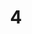 ---
title: 4
email: 4b@nd.edu
image: "/images/headshots/unknown.jpg"
description: Resident Assistant
weight: 10
params:
    hometown: ""
    major: ""
    hobbies: ""
    section: ""

social:
  - name: email
    icon: fa-regular fa-envelope
    link: mailto:@nd.edu
---